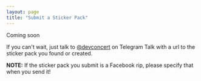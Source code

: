 ```yaml
---
layout: page
title: "Submit a Sticker Pack"
---
```


Coming soon

If you can't wait, just talk to <a href="http://telegram.me/devconcert">@devconcert</a> on Telegram Talk with a url to the sticker pack you found or created.

<div class="message">
  <strong>NOTE:</strong> If the sticker pack you submit is a Facebook rip, please specify that when you send it!
</div>
